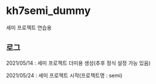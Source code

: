 # kh7semi_dummy
세미 프로젝트 연습용

## 로그
2021/05/14 : 세미 프로젝트 더미용 생성(추후 정식 설정 가능 있음)

2021/05/24 : 세미 프로젝트 시작(프로젝트명 : semi)
